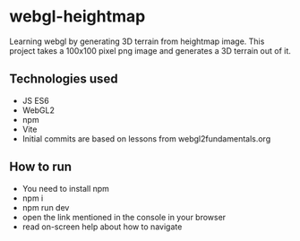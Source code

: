 # webgl-heightmap
Learning webgl by generating 3D terrain from heightmap image.
This project takes a 100x100 pixel png image and generates a 3D terrain out of it.

## Technologies used
* JS ES6
* WebGL2
* npm
* Vite
* Initial commits are based on lessons from webgl2fundamentals.org

##  How to run
* You need to install npm
* npm i
* npm run dev
* open the link mentioned in the console in your browser
* read on-screen help about how to navigate

